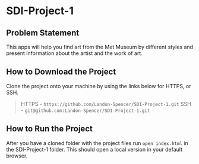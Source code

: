 # SDI-Project-1
## Problem Statement
This apps will help you find art from the Met Museum by different styles and present information about the artist and the work of art.
## How to Download the Project
Clone the project onto your machine by using the links below for HTTPS, or SSH.<br>
> HTTPS - `https://github.com/Landon-Spencer/SDI-Project-1.git`
> SSH - `git@github.com:Landon-Spencer/SDI-Project-1.git`
## How to Run the Project
After you have a cloned folder with the project files run `open index.html` in the SDI-Project-1 folder. This should open a local version in your default browser.